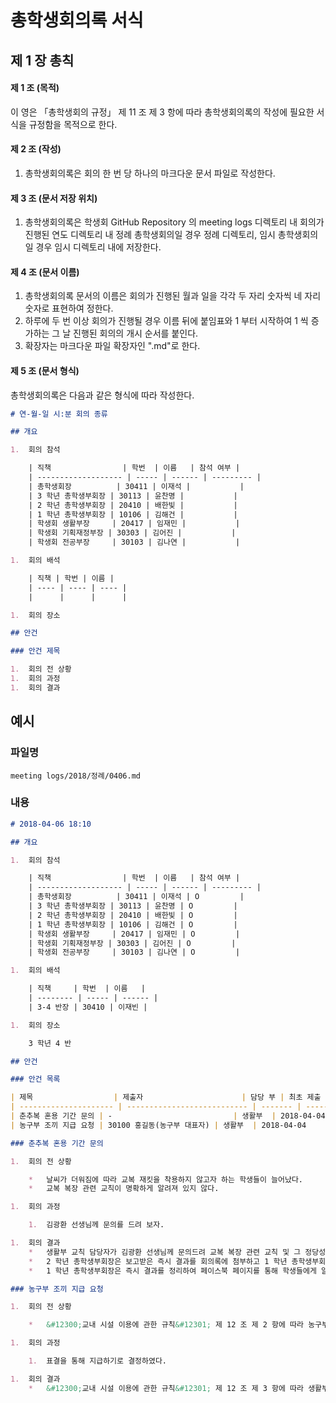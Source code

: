 # 총학생회의록 서식

## 제 1 장 총칙

#### 제 1 조 (목적)

이 영은 &#12300;총학생회의 규정&#12301; 제 11 조 제 3 항에 따라 총학생회의록의 작성에 필요한 서식을 규정함을 목적으로 한다.

#### 제 2 조 (작성)

1.  총학생회의록은 회의 한 번 당 하나의 마크다운 문서 파일로 작성한다.

#### 제 3 조 (문서 저장 위치)

1.  총학생회의록은 학생회 GitHub Repository 의 meeting logs 디렉토리 내 회의가 진행된 연도 디렉토리 내 정례 총학생회의일 경우 정례 디렉토리, 임시 총학생회의일 경우 임시 디렉토리 내에 저장한다.

#### 제 4 조 (문서 이름)

1.  총학생회의록 문서의 이름은 회의가 진행된 월과 일을 각각 두 자리 숫자씩 네 자리 숫자로 표현하여 정한다.
1.  하루에 두 번 이상 회의가 진행될 경우 이름 뒤에 붙임표와 1 부터 시작하여 1 씩 증가하는 그 날 진행된 회의의 개시 순서를 붙인다.
1.  확장자는 마크다운 파일 확장자인 ".md"로 한다.

#### 제 5 조 (문서 형식)

총학생회의록은 다음과 같은 형식에 따라 작성한다.

```md
# 연-월-일 시:분 회의 종류

## 개요

1.  회의 참석

    | 직책                | 학번  | 이름   | 참석 여부 |
    | ------------------- | ----- | ------ | --------- |
    | 총학생회장          | 30411 | 이재석 |           |
    | 3 학년 총학생부회장 | 30113 | 윤찬명 |           |
    | 2 학년 총학생부회장 | 20410 | 배한빛 |           |
    | 1 학년 총학생부회장 | 10106 | 김해건 |           |
    | 학생회 생활부장     | 20417 | 임재민 |           |
    | 학생회 기획재정부장 | 30303 | 김어진 |           |
    | 학생회 전공부장     | 30103 | 김나연 |           |

1.  회의 배석

    | 직책 | 학번 | 이름 |
    | ---- | ---- | ---- |
    |      |      |      |

1.  회의 장소

## 안건

### 안건 제목

1.  회의 전 상황
1.  회의 과정
1.  회의 결과
```

## 예시

### 파일명

`meeting logs/2018/정례/0406.md`

### 내용

```md
# 2018-04-06 18:10

## 개요

1.  회의 참석

    | 직책                | 학번  | 이름   | 참석 여부 |
    | ------------------- | ----- | ------ | --------- |
    | 총학생회장          | 30411 | 이재석 | O         |
    | 3 학년 총학생부회장 | 30113 | 윤찬명 | O         |
    | 2 학년 총학생부회장 | 20410 | 배한빛 | O         |
    | 1 학년 총학생부회장 | 10106 | 김해건 | O         |
    | 학생회 생활부장     | 20417 | 임재민 | O         |
    | 학생회 기획재정부장 | 30303 | 김어진 | O         |
    | 학생회 전공부장     | 30103 | 김나연 | O         |

1.  회의 배석

    | 직책     | 학번  | 이름   |
    | -------- | ----- | ------ |
    | 3-4 반장 | 30410 | 이재빈 |

1.  회의 장소

    3 학년 4 반

## 안건

### 안건 목록

| 제목                  | 제출자                      | 담당 부 | 최초 제출 일자 |
| --------------------- | --------------------------- | ------- | -------------- |
| 춘추복 혼용 기간 문의 | -                           | 생활부  | 2018-04-04     |
| 농구부 조끼 지급 요청 | 30100 홍길동(농구부 대표자) | 생활부  | 2018-04-04     |

### 춘추복 혼용 기간 문의

1.  회의 전 상황

    *   날씨가 더워짐에 따라 교복 재킷을 착용하지 않고자 하는 학생들이 늘어났다.
    *   교복 복장 관련 교칙이 명확하게 알려져 있지 않다.

1.  회의 과정

    1.  김광환 선생님께 문의를 드려 보자.

1.  회의 결과
    *   생활부 교칙 담당자가 김광환 선생님께 문의드려 교복 복장 관련 교칙 및 그 정당성을 입증하는 근거를 수집하고 그 결과를 2018 년 4 월 10 일까지 생활부장을 통해 2 학년 총학생부회장에게 보고한다.
    *   2 학년 총학생부회장은 보고받은 즉시 결과를 회의록에 첨부하고 1 학년 총학생부회장에게 알린다.
    *   1 학년 총학생부회장은 즉시 결과를 정리하여 페이스북 페이지를 통해 학생들에게 알리고 총학생회장에게 보고한다.

### 농구부 조끼 지급 요청

1.  회의 전 상황

    *   &#12300;교내 시설 이용에 관한 규칙&#12301; 제 12 조 제 2 항에 따라 농구부에서 조끼 10 벌의 지급을 요청하였다.

1.  회의 과정

    1.  표결을 통해 지급하기로 결정하였다.

1.  회의 결과
    *   &#12300;교내 시설 이용에 관한 규칙&#12301; 제 12 조 제 3 항에 따라 생활부 지원 담당자가 2018 년 4 월 7 일까지 조끼를 지급하고 조끼 관리대장에 기록한다.
```
